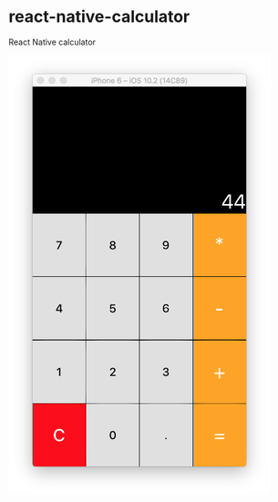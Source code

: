 # react-native-calculator
React Native calculator

![My Yo Calc](https://raw.githubusercontent.com/monicasoni/react-native-calculator/master/Screen%20Shot%202017-05-25%20at%206.17.28%20PM.png)

